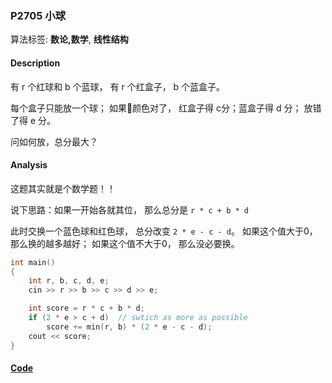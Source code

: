 ### P2705 小球

算法标签: **数论,数学**, **线性结构**


#### Description

有 r 个红球和 b 个蓝球， 有 r 个红盒子， b 个蓝盒子。

每个盒子只能放一个球； 如果颜色对了， 红盒子得 c分；蓝盒子得 d 分； 放错了得 e 分。

问如何放，总分最大？

#### Analysis

这题其实就是个数学题！！

说下思路：如果一开始各就其位， 那么总分是 `r * c + b * d`

此时交换一个蓝色球和红色球， 总分改变 `2 * e - c - d`。 如果这个值大于0， 那么换的越多越好； 如果这个值不大于0， 那么没必要换。

```cpp
int main()
{
    int r, b, c, d, e;
    cin >> r >> b >> c >> d >> e;

    int score = r * c + b * d;
    if (2 * e > c + d)  // swtich as more as possible
        score += min(r, b) * (2 * e - c - d);
    cout << score;
}
```



#### [Code](../cpp/p2705.cpp)
